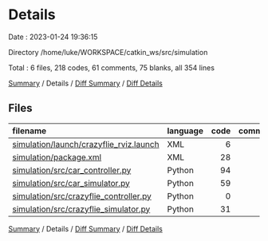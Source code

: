 # Details

Date : 2023-01-24 19:36:15

Directory /home/luke/WORKSPACE/catkin_ws/src/simulation

Total : 6 files,  218 codes, 61 comments, 75 blanks, all 354 lines

[Summary](results.md) / Details / [Diff Summary](diff.md) / [Diff Details](diff-details.md)

## Files
| filename | language | code | comment | blank | total |
| :--- | :--- | ---: | ---: | ---: | ---: |
| [simulation/launch/crazyflie_rviz.launch](/simulation/launch/crazyflie_rviz.launch) | XML | 6 | 0 | 3 | 9 |
| [simulation/package.xml](/simulation/package.xml) | XML | 28 | 36 | 13 | 77 |
| [simulation/src/car_controller.py](/simulation/src/car_controller.py) | Python | 94 | 16 | 28 | 138 |
| [simulation/src/car_simulator.py](/simulation/src/car_simulator.py) | Python | 59 | 7 | 21 | 87 |
| [simulation/src/crazyflie_controller.py](/simulation/src/crazyflie_controller.py) | Python | 0 | 1 | 1 | 2 |
| [simulation/src/crazyflie_simulator.py](/simulation/src/crazyflie_simulator.py) | Python | 31 | 1 | 9 | 41 |

[Summary](results.md) / Details / [Diff Summary](diff.md) / [Diff Details](diff-details.md)